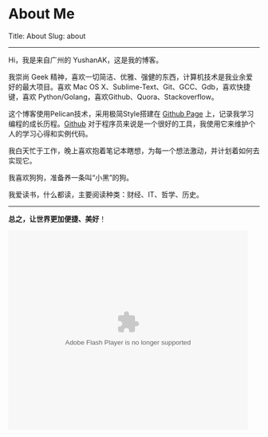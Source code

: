 # About Me
Title: About
Slug: about
***

Hi，我是来自广州的 YushanAK，这是我的博客。

我崇尚 Geek 精神，喜欢一切简洁、优雅、强健的东西，计算机技术是我业余爱好的最大项目。喜欢 Mac OS X、Sublime-Text、Git、GCC、Gdb，喜欢快捷键，喜欢 Python/Golang，喜欢Github、Quora、Stackoverflow。

这个博客使用Pelican技术，采用极简Style搭建在 [Github Page][page] 上，记录我学习编程的成长历程。[Github][github] 对于程序员来说是一个很好的工具，我使用它来维护个人的学习心得和实例代码。

我白天忙于工作，晚上喜欢抱着笔记本瞎想，为每一个想法激动，并计划着如何去实现它。

我喜欢狗狗，准备养一条叫“小黑”的狗。

我爱读书，什么都读，主要阅读种类：财经、IT、哲学、历史。

[page]:(http://yushanak.github.io/)
[github]:(https://github.com/yushanak)

***

**总之，让世界更加便捷、美好**！

<embed src="http://static.youku.com/v1.0.0149/v/swf/loader.swf?VideoIDS=XMzExMzIxODA0&winType=adshow&isAutoPlay=true" quality="best" width="480" height="400" align="middle" allowScriptAccess="never"  allowNetworking="internal" type="application/x-shockwave-flash"></embed>